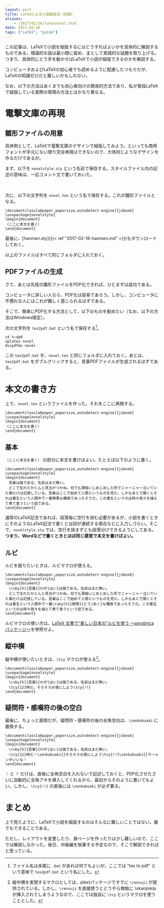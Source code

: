 ```yaml
---
layout: post
title: LaTeXによる小説組版法（初級）
aliases:
    - /2017/02/26/latexnovel.html
date: 2017-02-26
tags: ["LaTeX", "guide"]
---
```



この記事は、LaTeXで小説を組版するにはどうすればよいかを具体的に解説するものである。理論的な話は最小限に留め、主として実践的な話題を取り上げる。つまり、具体的にどう手を動かせばLaTeXで小説が組版できるのかを解説する。

コンピュータおよびLaTeXの初心者でも読めるように配慮したつもりだが、LaTeXの知識ゼロだと厳しいかもしれない。

なお、以下の方法はあくまでも初心者向けの簡易的方法であり、私が普段LaTeXで組版している実際の現場の方法とはかなり異なる。


# 電撃文庫の再現
## 雛形ファイルの用意
具体例として、LaTeXで電撃文庫のデザインで組版してみよう。といっても商用フォントが手元にない限り完全再現はできないので、大体同じようなデザインを作るだけであるが。

まず、以下を `novelstyle.sty` という名前で保存する。スタイルファイル内の記述の意味は、一応コメント文で書いておいた。

<script src="https://gist.github.com/qdaibungei/2bebd353eaeefa5db076402c75e095cd.js"></script>

　

次に、以下の文字列を `novel.tex` という名で保存する。これが雛形ファイルとなる。

```TeX
\documentclass[a6paper,papersize,autodetect-engine]{jsbook}
\usepackage{novelstyle}
\begin{document}
（ここに本文を書く）
\end{document}
```

最後に、[hanmen.sty]({{< ref "2017-02-18-hanmen.md" >}})もダウンロードしておく。

以上のファイルはすべて同じフォルダに入れておく。

## PDFファイルの生成
さて、あとは先程の雛形ファイルをPDF化できれば、ひとまずは成功である。

コンピュータに詳しい人なら、PDF化は容易であろう。しかし、コンピュータに不慣れな人にはこれが難しく感じられるはずである。

そこで、簡単にPDF化する方法として、以下のものを勧めたい（なお、以下の方法はWindows限定）。

次の文字列を `tex2pdf.bat` という名で保存する[^1]。

[^1]: ファイル名は末尾に `.bat` があれば何でもよいが、ここでは "tex to pdf" という意味で `tex2pdf.bat` という名にした。

```shell
cd %~dp0
uplatex novel
dvipdfmx novel
```

この `tex2pdf.bat` を、`novel.tex` と同じフォルダに入れておく。あとは、`tex2pdf.bat` をダブルクリックすると、見事PDFファイルが生成されるはずである。


# 本文の書き方
上で、`novel.tex` というファイルを作った。それをここに再掲する。

```TeX
\documentclass[a6paper,papersize,autodetect-engine]{jsbook}
\usepackage{novelstyle}
\begin{document}
（ここに本文を書く）
\end{document}
```

## 基本
`（ここに本文を書く）` の部分に本文を書けばよい。たとえば以下のように書く。

```TeX
\documentclass[a6paper,papersize,autodetect-engine]{jsbook}
\usepackage{novelstyle}
\begin{document}
　吾輩は猫である。名前はまだ無い。
　どこで生れたかとんと見当がつかぬ。何でも薄暗いじめじめした所でニャーニャー泣いていた事だけは記憶している。吾輩はここで始めて人間というものを見た。しかもあとで聞くとそれは書生という人間中で一番獰悪な種族であったそうだ。この書生というのは時々我々を捕えて煮て食うという話である。
\end{document}
```

通常のLaTeX記法であれば、段落毎に空行を挟む必要があるが、小説を書くときにそのようなLaTeX記法で書くと台詞が連続する場合などに入力しづらい。そこで、`novelstyle.sty` では、空行を挟まずとも段落分けできるようにしてある。**つまり、Wordなどで書くときとほぼ同じ感覚で本文を書けばよい。**

## ルビ
ルビを振りたいときは、ルビマクロが使える。

```TeX
\documentclass[a6paper,papersize,autodetect-engine]{jsbook}
\usepackage{novelstyle}
\begin{document}
　\ruby[h]{吾輩}{わが|はい}は猫である。名前はまだ無い。
　どこで生れたかとんと見当がつかぬ。何でも薄暗いじめじめした所でニャーニャー泣いていた事だけは記憶している。吾輩はここで始めて人間というものを見た。しかもあとで聞くとそれは書生という人間中で一番\ruby[h]{獰悪}{どう|あく}な種族であったそうだ。この書生というのは時々我々を捕えて煮て食うという話である。
\end{document}
```

ルビマクロの使い方は、[LaTeX 文書で“美しい日本の”ルビを使う ～pxrubrica パッケージ～](http://qiita.com/zr_tex8r/items/42466cbcbeb670a3a2dc)を参照せよ。


## 縦中横
縦中横が使いたいときは、`\tcy` マクロが使える[^tcy]。

[^tcy]: 縦中横を実現するマクロとしては、plextパッケージですでに `\rensuji` が提供されている。しかし、`\rensuji` を直接使うとどうやら無駄に \xkanjiskip が挿入されてしまうようなので、ここでは独自に `\tcy` というマクロを使うこととした。

```TeX
\documentclass[a6paper,papersize,autodetect-engine]{jsbook}
\usepackage{novelstyle}
\begin{document}
　\ruby[h]{吾輩}{わが|はい}は猫である。名前はまだ無い。
　\tcy{12}時だ。そろそろお昼にしよう\tcy{!!}
\end{document}
```

## 疑問符・感嘆符の後の空白
最後に、ちょっと面倒だが、疑問符・感嘆符の後の全角空白は、`\zenkakuaki` に置換する。

```TeX
\documentclass[a6paper,papersize,autodetect-engine]{jsbook}
\usepackage{novelstyle}
\begin{document}
　\ruby[h]{吾輩}{わが|はい}は猫である。名前はまだ無い。
　\tcy{12}時だ！\zenkakuaki{}そろそろお昼にしよう\tcy{!!}\zenkakuaki{}ラーメンがいいな！
\end{document}
```

`！` と `？` だけは、直後に全角空白を入れないで記述しておくと、PDF化させたさいに自動的に全角アキを挿入してくれるから、最初からそのように書いてもよい。しかし、`\tcy{!!}` の直後には `\zenkakuaki` が必ず要る。


# まとめ
上で見たように、LaTeXで小説を組版するのはそんなに難しいことではない。誰でもできることである。

ただし、レイアウトを変更したり、扉ページを作ったりは少し難しいので、ここでは解説しなかった。後日、中級編を執筆する予定なので、そこで解説できればと思っている。
